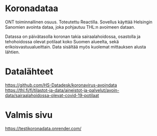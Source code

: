 # Koronadataa
ONT toiminnallinen osuus. Toteutettu Reactilla. Sovellus käyttää Helsingin Sanomien avointa dataa, joka pohjautuu THL:n avoimeen dataan. 

Datassa on päivätasolla koronan takia sairaalahoidossa, osastolla ja tehohoidossa olevat potilaat koko Suomen alueelta, sekä erikoisvastuualueittain. Data sisältää myös kuolemat mittauksen alusta lähtien.

# Datalähteet
https://github.com/HS-Datadesk/koronavirus-avoindata  
https://thl.fi/fi/tilastot-ja-data/aineistot-ja-palvelut/avoin-data/sairaalahoidossa-olevat-covid-19-potilaat

# Valmis sivu
https://testikoronadata.onrender.com/
